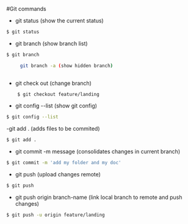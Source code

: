 #Git commands

- git status (show the current status)
```sh
$ git status
```

- git branch (show branch list)
```sh
$ git branch

     git branch -a (show hidden branch)
     
```
- git check out (change branch)
```sh
    $ git checkout feature/landing
```
- git config --list (show git config)
```sh
$ git config --list
```
-git add . (adds files to be commited)
```sh
$ git add .
```
- git commit -m message (consolidates changes in current branch)
```sh
$ git commit -m 'add my folder and my doc'
```
- git push (upload changes remote)
```sh
$ git push
```

-  git push origin branch-name (link local branch to remote and push changes)
```sh
$ git push -u origin feature/landing
```



